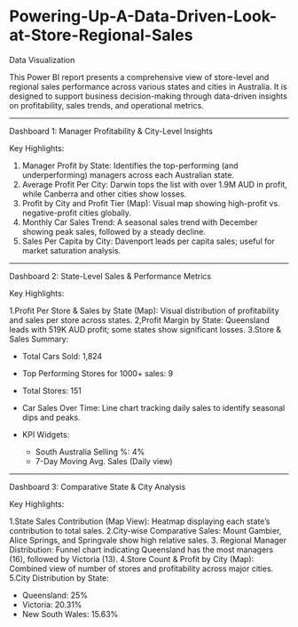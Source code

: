 # Powering-Up-A-Data-Driven-Look-at-Store-Regional-Sales
Data Visualization

This Power BI report presents a comprehensive view of store-level and regional sales performance across various states and cities in Australia. It is designed to support business decision-making through data-driven insights on profitability, sales trends, and operational metrics.

---
Dashboard 1: Manager Profitability & City-Level Insights

Key Highlights:

1. Manager Profit by State: Identifies the top-performing (and underperforming) managers across each Australian state.
2. Average Profit Per City: Darwin tops the list with over 1.9M AUD in profit, while Canberra and other cities show losses.
3. Profit by City and Profit Tier (Map): Visual map showing high-profit vs. negative-profit cities globally.
4. Monthly Car Sales Trend: A seasonal sales trend with December showing peak sales, followed by a steady decline.
5. Sales Per Capita by City: Davenport leads per capita sales; useful for market saturation analysis.

---
Dashboard 2: State-Level Sales & Performance Metrics

Key Highlights:

1.Profit Per Store & Sales by State (Map): Visual distribution of profitability and sales per store across states.
2,Profit Margin by State: Queensland leads with 519K AUD profit; some states show significant losses.
3.Store & Sales Summary:

  * Total Cars Sold: 1,824
  * Top Performing Stores for 1000+ sales: 9
  * Total Stores: 151
* Car Sales Over Time: Line chart tracking daily sales to identify seasonal dips and peaks.
* KPI Widgets:

  * South Australia Selling %: 4%
  * 7-Day Moving Avg. Sales (Daily view)

---
Dashboard 3: Comparative State & City Analysis

Key Highlights:

1.State Sales Contribution (Map View): Heatmap displaying each state’s contribution to total sales.
2.City-wise Comparative Sales: Mount Gambier, Alice Springs, and Springvale show high relative sales.
3. Regional Manager Distribution: Funnel chart indicating Queensland has the most managers (16), followed by Victoria (13).
4.Store Count & Profit by City (Map): Combined view of number of stores and profitability across major cities.
5.City Distribution by State:

  * Queensland: 25%
  * Victoria: 20.31%
  * New South Wales: 15.63%

